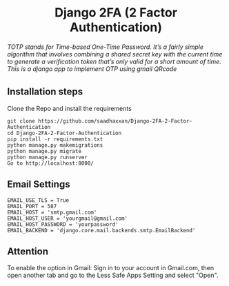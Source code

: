 <div align="center">
<h1>Django 2FA (2 Factor Authentication)</h1>
</div>
<h6>TOTP stands for Time-based One-Time Password. It’s a fairly simple algorithm that involves combining a shared secret key with the current time to generate a verification token that’s only valid for a short amount of time. This is a django app to implement OTP using gmail QRcode</h6>

## Installation steps

Clone the Repo and install the requirements

```
git clone https://github.com/saadhaxxan/Django-2FA-2-Factor-Authentication
cd Django-2FA-2-Factor-Authentication
pip install -r requirements.txt
python manage.py makemigrations
python manage.py migrate
python manage.py runserver
Go to http://localhost:8000/
```

## Email Settings

```
EMAIL_USE_TLS = True
EMAIL_PORT = 587
EMAIL_HOST = 'smtp.gmail.com'
EMAIL_HOST_USER = 'yourgmail@gmail.com'
EMAIL_HOST_PASSWORD = 'yourpassword'
EMAIL_BACKEND = 'django.core.mail.backends.smtp.EmailBackend'
```

## Attention

To enable the option in Gmail: Sign in to your account in Gmail.com, then open another tab and go to the Less Safe Apps Setting and select "Open".
